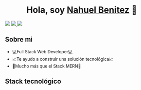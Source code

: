 <div align="center">
<h1 align="center">Hola, soy <a href="https://aristi.dev">Nahuel Benitez</a> 👋</h1>
</div>
<img src="https://i.imgur.com/tSIPNGN.png">

<a target="blank" href="https://www.linkedin.com/in/nahuel-benitez/">
<img src="https://img.shields.io/badge/LinkedIn-0077B5?style=for-the-badge&logo=linkedin&logoColor=white"/>
</a>
<a target="blank" href="https://nahuel-benitez.com.ar/">
<img src="https://img.shields.io/badge/Portfolio-255E63?style=for-the-badge&logo=About.me&logoColor=white"/>
</a>

## Sobre mi

- 💻​Full Stack Web Developer💻​
- 📈Te ayudo a construir una solución tecnológica📈
- 🚀Mucho más que el Stack MERN🚀
  <br>

## Stack tecnológico
